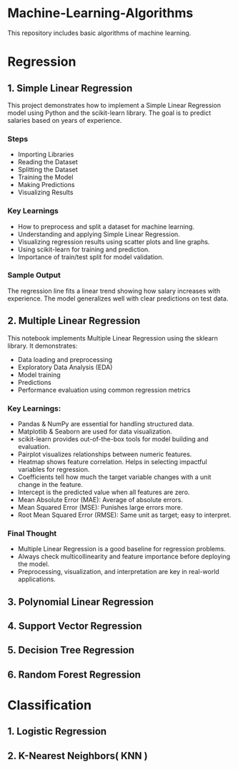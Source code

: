 # Machine-Learning-Algorithms
This repository includes basic algorithms of machine learning.

# Regression
## 1. Simple Linear Regression
This project demonstrates how to implement a Simple Linear Regression model using Python and the scikit-learn library. The goal is to predict salaries based on years of experience.

### Steps
- Importing Libraries
- Reading the Dataset
- Splitting the Dataset
- Training the Model
- Making Predictions
- Visualizing Results

### Key Learnings
- How to preprocess and split a dataset for machine learning.
- Understanding and applying Simple Linear Regression.
- Visualizing regression results using scatter plots and line graphs.
- Using scikit-learn for training and prediction.
- Importance of train/test split for model validation.

### Sample Output
The regression line fits a linear trend showing how salary increases with experience. The model generalizes well with clear predictions on test data.

## 2. Multiple Linear Regression
This notebook implements Multiple Linear Regression using the sklearn library. It demonstrates:
- Data loading and preprocessing
- Exploratory Data Analysis (EDA)
- Model training
- Predictions
- Performance evaluation using common regression metrics

### Key Learnings:
- Pandas & NumPy are essential for handling structured data.
- Matplotlib & Seaborn are used for data visualization.
- scikit-learn provides out-of-the-box tools for model building and evaluation.
- Pairplot visualizes relationships between numeric features.
- Heatmap shows feature correlation. Helps in selecting impactful variables for regression.
- Coefficients tell how much the target variable changes with a unit change in the feature.
- Intercept is the predicted value when all features are zero.
- Mean Absolute Error (MAE): Average of absolute errors.
- Mean Squared Error (MSE): Punishes large errors more.
- Root Mean Squared Error (RMSE): Same unit as target; easy to interpret.

### Final Thought
- Multiple Linear Regression is a good baseline for regression problems.
- Always check multicollinearity and feature importance before deploying the model.
- Preprocessing, visualization, and interpretation are key in real-world applications.


## 3. Polynomial Linear Regression 
## 4. Support Vector Regression
## 5. Decision Tree Regression
## 6. Random Forest Regression

# Classification
## 1. Logistic Regression
## 2. K-Nearest Neighbors( KNN )
